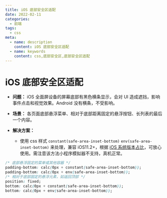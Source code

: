 ```yaml
---
title: iOS 底部安全区适配
date: 2022-02-11
categories:
  - 前端
tags:
  - css
meta:
  - name: description
    content: iOS 底部安全区适配
  - name: keywords
    content: css,底部安全区,底部安全区适配
---
```

# iOS 底部安全区适配

- **问题：** iOS 全面屏设备的屏幕底部有黑色横条显示，会对 UI 造成遮挡，影响事件点击和视觉效果。Android 没有横条，不受影响。
- **场景：** 各页面底部悬浮菜单、相对于底部距离固定的悬浮按钮、长列表的最后一个内容。
- **解决方案：**

  - 使用 css 样式 `constant(safe-area-inset-bottom)` `env(safe-area-inset-bottom)` 来处理，兼容 iOS11.2+，根据 [iOS 系统版本占比](https://developer.apple.com/support/app-store/)，可放心使用。需注意该方法小程序模拟器不支持，真机正常。

```css
/* 底部悬浮固定的菜单或其他容器 */
padding-bottom: calc(0px + constant(safe-area-inset-bottom));
padding-bottom: calc(0px + env(safe-area-inset-bottom));
/* 相对于底部固定的悬浮元素，如返回顶部 */
position: fixed;
bottom: calc(0px + constant(safe-area-inset-bottom));
bottom: calc(0px + env(safe-area-inset-bottom));
```
